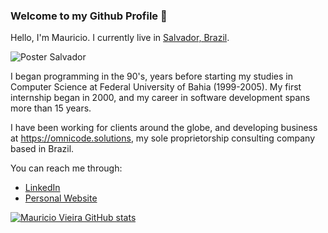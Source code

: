 ### Welcome to my Github Profile 👋

Hello, I'm Mauricio. I currently live in [Salvador, Brazil](https://www.google.com/maps/@-12.9917169,-38.5274353,13z).

![Poster Salvador](https://upload.wikimedia.org/wikipedia/commons/thumb/a/a5/Salvador_Brazil_skyline_%28cropped%29.jpg/640px-Salvador_Brazil_skyline_%28cropped%29.jpg)

I began programming in the 90's, years before starting my studies in Computer Science at Federal University of Bahia (1999-2005). My first internship began in 2000, and my career in software development spans more than 15 years.

I have been working for clients around the globe, and developing business at https://omnicode.solutions, my sole proprietorship consulting company based in Brazil.

You can reach me through:

- [LinkedIn](https://linkedin.com/mauriciovieira)
- [Personal Website](https://mauriciovieira.net)

<a href="https://github.com/mauriciovieira">
  <img align="center" src="https://github-readme-stats.vercel.app/api?username=mauriciovieira&show_icons=true&line_height=24&count_private=true&include_all_commits=true&hide_title=true&bg_color=FEFEFE&icon_color=33BB44&title_color=33bb44" alt="Mauricio Vieira GitHub stats" /><br />
</a>

<!--
**mauriciovieira/mauriciovieira** is a ✨ _special_ ✨ repository because its `README.md` (this file) appears on your GitHub profile.

Here are some ideas to get you started:

- 🔭 I’m currently working on ...
- 🌱 I’m currently learning ...
- 👯 I’m looking to collaborate on ...
- 🤔 I’m looking for help with ...
- 💬 Ask me about ...
- 📫 How to reach me: ...
- 😄 Pronouns: ...
- ⚡ Fun fact: ...
-->
